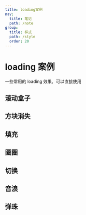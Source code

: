 ```yaml
---
title: loading案例
nav:
  title: 笔记
  path: /note
group:
  title: 样式
  path: /style
  order: 20
---
```


# loading 案例

一些常用的 loading 效果，可以直接使用

## 滚动盒子

<code src="./_demos/style/loading/box.tsx" ></code>

## 方块消失

<code src="./_demos/style/loading/squre.tsx" ></code>

## 填充

<code src="./_demos/style/loading/fill.tsx" ></code>

## 圈圈

<code src="./_demos/style/loading/spinner.tsx" ></code>

## 切换

<code src="./_demos/style/loading/switch.tsx" ></code>

## 音浪

<code src="./_demos/style/loading/loading.tsx" ></code>

## 弹珠

<code src="./_demos/style/loading/ball.tsx" ></code>
